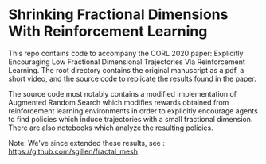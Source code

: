 
# Shrinking Fractional Dimensions With Reinforcement Learning

This repo contains code to accompany the CORL 2020 paper: Explicitly Encouraging Low Fractional Dimensional Trajectories Via Reinforcement Learning. The root directory contains the original manuscript as a pdf, a short video, and the source code to replicate the results found in the paper.  

The source code most notably contains a modified implementation of Augmented Random Search which modifies rewards obtained from reinforcement learning environments in order to explicitly encourage agents to find policies which induce trajectories with a small fractional dimension. There are also notebooks which analyze the resulting policies.

Note: We've since extended these results, see : https://github.com/sgillen/fractal_mesh
